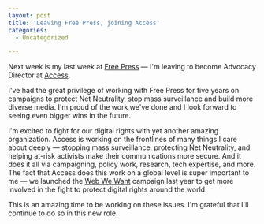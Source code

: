 ```yaml
---
layout: post
title: 'Leaving Free Press, joining Access'
categories:
  - Uncategorized

---
```


Next week is my last week at <a href="http://www.freepress.net">Free Press</a> — I'm leaving to become Advocacy Director at <a href="http://www.accessnow.org">Access</a>.

I've had the great privilege of working with Free Press for five years on campaigns to protect Net Neutrality, stop mass surveillance and build more diverse media. I'm proud of the work we've done and I look forward to seeing even bigger wins in the future.

I'm excited to fight for our digital rights with yet another amazing organization. Access is working on the frontlines of many things I care about deeply — stopping mass surveillance, protecting Net Neutrality, and helping at-risk activists make their communications more secure. And it does it all via campaigning, policy work, research, tech expertise, and more. The fact that Access does this work on a global level is super important to me — we launched the <a href="http://www.webwewant.org">Web We Want</a> campaign last year to get more involved in the fight to protect digital rights around the world.

This is an amazing time to be working on these issues. I'm grateful that I'll continue to do so in this new role.

&nbsp;

&nbsp;
